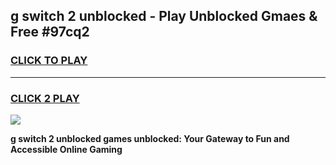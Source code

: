 
## g switch 2 unblocked - Play Unblocked Gmaes & Free #97cq2
<h3>
<a href="https://news.freeplayer.one?title=g_switch_2_unblocked&ref=24F">CLICK TO PLAY</a></h3>
<hr>

<h3>
<a href="https://news.freeplayer.one?title=g_switch_2_unblocked&ref=24F">CLICK 2 PLAY</a>
  
</h3>

<a href="https://news.freeplayer.one?title=g_switch_2_unblocked&ref=24F/"><img src="https://clearcache.store/games.png"></a>


**g switch 2 unblocked games unblocked: Your Gateway to Fun and Accessible Online Gaming**

